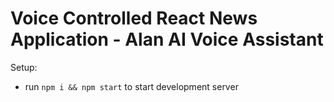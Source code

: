 # Voice Controlled React News Application - Alan AI Voice Assistant



  

Setup:
- run ```npm i && npm start``` to start development server
